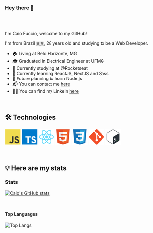 ### Hey there 👋

<br />
<br />

I'm Caio Fuccio, welcome to my GitHub!

I'm from Brazil 🇧🇷, 28 years old and studying to be a Web Developer.

* 🏠 Living at Belo Horizonte, MG
* 🎓 Graduated in Electrical Engineer at UFMG
* 📖 Currently studying at @Rocketseat
* 🌱 Currently learning ReactJS, NextJS and Sass
* 🍃 Future planning to learn Node.js
* 📬 You can contact me [here](mailto:caio@gmail.com)
* 👨‍💻 You can find my LinkeIn [here](https://linkedin.com/in/caiofuccio)

<br/>

## 🛠️ Technologies
<img src="https://raw.githubusercontent.com/devicons/devicon/2809b567852a4648062a2d3e7c1c531367458c0b/icons/javascript/javascript-original.svg" height="50"> <img src="https://raw.githubusercontent.com/devicons/devicon/2809b567852a4648062a2d3e7c1c531367458c0b/icons/typescript/typescript-original.svg" height="50"> <img src="https://raw.githubusercontent.com/devicons/devicon/2809b567852a4648062a2d3e7c1c531367458c0b/icons/react/react-original.svg" height="50"> <img src="https://raw.githubusercontent.com/devicons/devicon/2809b567852a4648062a2d3e7c1c531367458c0b/icons/html5/html5-original.svg" height="50"> <img src="https://raw.githubusercontent.com/devicons/devicon/2809b567852a4648062a2d3e7c1c531367458c0b/icons/css3/css3-original.svg" height="50"> <img src="https://raw.githubusercontent.com/devicons/devicon/2809b567852a4648062a2d3e7c1c531367458c0b/icons/git/git-original.svg" height="50"> <img src="https://raw.githubusercontent.com/devicons/devicon/2809b567852a4648062a2d3e7c1c531367458c0b/icons/bash/bash-original.svg" height="50">

<br/>

## 💡 Here are my stats

### Stats

[![Caio's GitHub stats](https://github-readme-stats.vercel.app/api?username=caiofuccio)](https://github.com/anuraghazra/github-readme-stats)

<br />

#### Top Languages

![Top Langs](https://github-readme-stats.vercel.app/api/top-langs/?username=caiofuccio&title_color=2F80ED)
